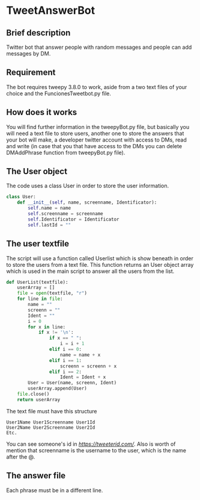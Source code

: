 # TweetAnswerBot

## Brief description

Twitter bot that answer people with random messages and people can add messages by DM.

## Requirement

The bot requires tweepy 3.8.0 to work, aside from a two text files of your choice and the FuncionesTweetbot.py file.

## How does it works

You will find further information in the tweepyBot.py file, but basically you will need a text file to store users, another one to store the answers that your bot will make, a developer twitter account with access to DMs, read and write (in case that you that have access to the DMs you can delete DMAddPhrase function from tweepyBot.py file).

## The User object

The code uses a class User in order to store the user information.

~~~python
class User:
    def __init__(self, name, screenname, Identificator):
        self.name = name
        self.screenname = screenname
        self.Identificator = Identificator
        self.lastId = ""
~~~

## The user textfile

The script will use a function called Userlist which is show beneath in order to store the users from a text file. This function returns an User object array which is used in the main script to answer all the users from the list.

~~~python
def UserList(textfile):
    userArray = []
    file = open(textfile, "r")
    for line in file:
        name = ""
        screenn = ""
        Ident = ""
        i = 0
        for x in line:
            if x != '\n':
                if x == " ":
                    i = i + 1
                elif i == 0:
                    name = name + x
                elif i == 1:
                    screenn = screenn + x
                elif i == 2:
                    Ident = Ident + x
        User = User(name, screenn, Ident) 
        userArray.append(User)
    file.close()
    return userArray
~~~

The text file must have this structure

~~~
User1Name User1Screenname User1Id
User2Name User2Screenname User2Id
Etc.
~~~

You can see someone's id in *https://tweeterid.com/*. Also is worth of mention that screenname is the username to the user, which is the name after the @.

## The answer file

Each phrase must be in a different line.
